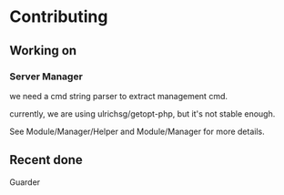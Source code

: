 
# Contributing

## Working on

### Server Manager

we need a cmd string parser to extract management cmd.

currently, we are using ulrichsg/getopt-php, but it's not stable enough.

See Module/Manager/Helper and Module/Manager for more details.

## Recent done

Guarder